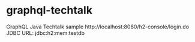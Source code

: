 # graphql-techtalk
GraphQL Java Techtalk sample
http://localhost:8080/h2-console/login.do
JDBC URL: jdbc:h2:mem:testdb
